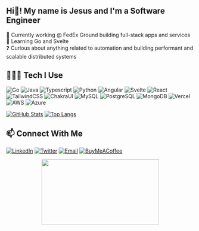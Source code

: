 <h2 align="left">Hi👋! My name is Jesus and I'm a Software Engineer</h2>

<p align="left">
  🔭 Currently working @ FedEx Ground building full-stack apps and services <br>
  🌱 Learning Go and Svelte <br> 
  ❓ Curious about anything related to automation and building performant and scalable distributed systems <br> 
  </p>

## 🧑🏽‍💻 Tech I Use 

![Go](https://img.shields.io/badge/Go-00ADD8.svg?style=for-the-badge&logo=Go&logoColor=white)
![Java](https://img.shields.io/badge/java-%23ED8B00.svg?style=for-the-badge&logo=openjdk&logoColor=white)
![Typescript](https://img.shields.io/badge/TypeScript-3178C6.svg?style=for-the-badge&logo=TypeScript&logoColor=white)
![Python](https://img.shields.io/badge/Python-3776AB.svg?style=for-the-badge&logo=Python&logoColor=white)
![Angular](https://img.shields.io/badge/angular-%23DD0031.svg?style=for-the-badge&logo=angular&logoColor=white)
![Svelte](https://img.shields.io/badge/Svelte-FF3E00.svg?style=for-the-badge&logo=Svelte&logoColor=white)
![React](https://img.shields.io/badge/React-61DAFB.svg?style=for-the-badge&logo=React&logoColor=black)
![TailwindCSS](https://img.shields.io/badge/Tailwind%20CSS-06B6D4.svg?style=for-the-badge&logo=Tailwind-CSS&logoColor=white)
![ChakraUI](https://img.shields.io/badge/Chakra%20UI-319795.svg?style=for-the-badge&logo=Chakra-UI&logoColor=white)
![MySQL](https://img.shields.io/badge/MySQL-4479A1.svg?style=for-the-badge&logo=MySQL&logoColor=white)
![PostgreSQL](https://img.shields.io/badge/PostgreSQL-4169E1.svg?style=for-the-badge&logo=PostgreSQL&logoColor=white)
![MongoDB](https://img.shields.io/badge/MongoDB-47A248.svg?style=for-the-badge&logo=MongoDB&logoColor=white)
![Vercel](https://img.shields.io/badge/Vercel-000000.svg?style=for-the-badge&logo=Vercel&logoColor=white)
![AWS](https://img.shields.io/badge/Amazon%20AWS-232F3E.svg?style=for-the-badge&logo=Amazon-AWS&logoColor=white)
![Azure](https://img.shields.io/badge/Microsoft%20Azure-0078D4.svg?style=for-the-badge&logo=Microsoft-Azure&logoColor=white)

[![GitHub Stats](https://github-readme-stats.vercel.app/api?username=jmarron7&count_private=true&hide_rank=true&show_icons=true&theme=noctis_minimus)](https://github.com/anuraghazra/github-readme-stats)
[![Top Langs](https://github-readme-stats.vercel.app/api/top-langs/?username=jmarron7&theme=noctis_minimus&layout=compact&langs_count=6&size_weight=0.5&count_weight=0.5&hide=css,html)](https://github.com/anuraghazra/github-readme-stats)

## 📫 Connect With Me 

[![LinkedIn](https://img.shields.io/badge/LinkedIn-0A66C2.svg?style=for-the-badge&logo=LinkedIn&logoColor=white)](https://www.linkedin.com/in/jesusmarron/)
[![Twitter](https://img.shields.io/badge/Twitter-1DA1F2.svg?style=for-the-badge&logo=Twitter&logoColor=white)](https://twitter.com/jmarron7_dev)
[![Email](https://img.shields.io/badge/Gmail-D14836?style=for-the-badge&logo=Gmail&logoColor=white)](mailto:https://hello@jesusmarron.com)
[![BuyMeACoffee](https://img.shields.io/badge/Buy%20Me%20A%20Coffee-FFDD00.svg?style=for-the-badge&logo=Buy-Me-A-Coffee&logoColor=black)](https://www.buymeacoffee.com/jesusmarron)

<div align="center">
<img src="https://github.com/jmarron7/jmarron7/blob/main/assets/unicorn-gundam.gif?raw=true" height="175" width="315"/>
</div>

